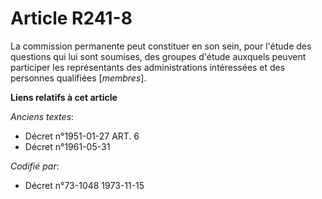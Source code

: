 # Article R241-8

La commission permanente peut constituer en son sein, pour l'étude des questions qui lui sont soumises, des groupes d'étude
auxquels peuvent participer les représentants des administrations intéressées et des personnes qualifiées [*membres*].

**Liens relatifs à cet article**

_Anciens textes_:

  - Décret n°1951-01-27 ART. 6
  - Décret n°1961-05-31

_Codifié par_:

  - Décret n°73-1048 1973-11-15
